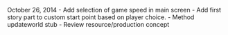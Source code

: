 October 26, 2014
	- Add selection of game speed in main screen
	- Add first story part to custom start point based on player choice.
	- Method updateworld stub
	- Review resource/production concept

